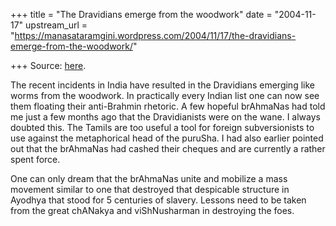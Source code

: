 +++
title = "The Dravidians emerge from the woodwork"
date = "2004-11-17"
upstream_url = "https://manasataramgini.wordpress.com/2004/11/17/the-dravidians-emerge-from-the-woodwork/"

+++
Source: [here](https://manasataramgini.wordpress.com/2004/11/17/the-dravidians-emerge-from-the-woodwork/).

The recent incidents in India have resulted in the Dravidians emerging like worms from the woodwork. In practically every Indian list one can now see them floating their anti-Brahmin rhetoric. A few hopeful brAhmaNas had told me just a few months ago that the Dravidianists were on the wane. I always doubted this. The Tamils are too useful a tool for foreign subversionists to use against the metaphorical head of the puruSha. I had also earlier pointed out that the brAhmaNas had cashed their cheques and are currently a rather spent force.

One can only dream that the brAhmaNas unite and mobilize a mass movement similar to one that destroyed that despicable structure in Ayodhya that stood for 5 centuries of slavery. Lessons need to be taken from the great chANakya and viShNusharman in destroying the foes.  

